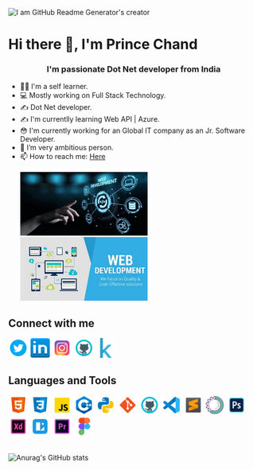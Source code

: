 ![I am GitHub Readme Generator's creator](https://pbs.twimg.com/profile_banners/1427635658668060680/1629210990/1080x360)
<h1> Hi there 👋, I'm Prince Chand </h1>
<h3 align="center"> I'm passionate Dot Net developer from India </h3>
  
 * 👨‍💻 I'm a self learner.
 * 💻 Mostly working on Full Stack Technology.
 * ✍ Dot Net developer.
 * ✍ I'm currentlly learning Web API | Azure.
 * 😳 I'm currently working for an Global IT company as an Jr. Software Developer.
 * 🔭 I’m very ambitious person.
 * 📫 How to reach me: [Here](https://www.linkedin.com/in/prince-chand-1993941b6) <br><br>
 <img src='https://github.com/Prince909056/Prince909056/blob/main/logo/showcase-1.jpg' alt='' width='256'> <img src='https://github.com/Prince909056/Prince909056/blob/main/logo/showcase-2.jpg' alt='' width='256'>
 
## Connect with me
[<img src='https://github.com/Prince909056/Prince909056/blob/main/logo/icons8-twitter-circled-50.png' alt='twitter' height='40'>](https://twitter.com/Prince_Chand_) [<img src='https://github.com/Prince909056/Prince909056/blob/main/logo/icons8-linkedin-50.png' alt='linkedin' height='40'>](https://www.linkedin.com/in/prince-chand-1993941b6) [<img src='https://github.com/Prince909056/Prince909056/blob/main/logo/icons8-instagram-logo-50.png' alt='instagram' height='40'>](https://www.instagram.com/prince.ch_) [<img src='https://github.com/Prince909056/Prince909056/blob/main/logo/icons8-github-50.png' alt='github' height='40'>](https://github.com/Prince909056) [<img src='https://github.com/Prince909056/Prince909056/blob/main/logo/icons8-kaggle-an-online-community-of-data-scientists-and-machine-learners,-owned-by-google-48.png' alt='kaggle' height='40'>](https://www.kaggle.com/princechand) 

## Languages and Tools
[<img src='https://github.com/Prince909056/Prince909056/blob/main/logo/icons8-html-5-50.png' alt='html5' height='40'>](https://www.w3schools.com/html/) [<img src='https://github.com/Prince909056/Prince909056/blob/main/logo/icons8-css3-50.png' alt='css3' height='40'>](https://www.w3schools.com/css/) [<img src='https://github.com/Prince909056/Prince909056/blob/main/logo/icons8-javascript-50.png' alt='javascript' height='40'>](https://www.w3schools.com/js/) [<img src='https://github.com/Prince909056/Prince909056/blob/main/logo/icons8-c%2B%2B-50.png' alt='c++' height='40'>](https://www.w3schools.com/CPP/default.asp) [<img src='https://github.com/Prince909056/Prince909056/blob/main/logo/icons8-python-50.png' alt='python' height='40'>](https://www.python.org/) [<img src='https://github.com/Prince909056/Prince909056/blob/main/logo/icons8-git-50.png' alt='git' height='40'>](https://git-scm.com/) [<img src='https://github.com/Prince909056/Prince909056/blob/main/logo/icons8-github-50.png' alt='github' height='40'>](https://github.com/Prince909056) [<img src='https://github.com/Prince909056/Prince909056/blob/main/logo/icons8-visual-studio-code-2019-50.png' alt='vscode' height='40'>](https://code.visualstudio.com/) [<img src='https://github.com/Prince909056/Prince909056/blob/main/logo/icons8-sublime-text-50.png' alt='sublimetext-3' height='40'>](https://www.sublimetext.com/3) [<img src='https://github.com/Prince909056/Prince909056/blob/main/logo/icons8-anaconda-50.png' alt='anaconda' height='40'>](https://www.anaconda.com/) [<img src='https://github.com/Prince909056/Prince909056/blob/main/logo/icons8-adobe-photoshop-50.png' alt='photoshop' height='40'>](https://www.photoshop.com/en) [<img src='https://github.com/Prince909056/Prince909056/blob/main/logo/icons8-adobe-xd-50.png' alt='adobe-xd' height='40'>](https://www.adobe.com/products/xd/pricing/individual.html) [<img src='https://github.com/Prince909056/Prince909056/blob/main/logo/icons8-lunacy-50.png' alt='lunacy' height='40'>](https://www.microsoft.com/en-us/p/lunacy-graphic-design-editor/9pnlmkkpcljj#activetab=pivot:overviewtab) [<img src='https://github.com/Prince909056/Prince909056/blob/main/logo/more%20logo/icons8-adobe-premiere-pro-50.png' alt='premiere-pro' height='40'>](https://www.adobe.com/in/products/premiere.html) [<img src='https://github.com/Prince909056/Prince909056/blob/main/logo/more%20logo/icons8-figma-50.png' alt='figma' height='40'>](https://www.figma.com/downloads/) <br><br>

![Anurag's GitHub stats](https://github-readme-stats.vercel.app/api?username=Prince909056&show_icons=true&theme=radical)



